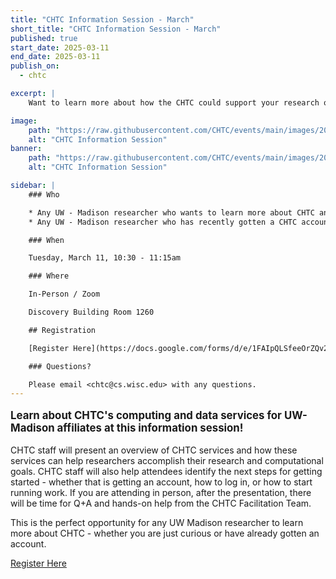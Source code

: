 ```yaml
---
title: "CHTC Information Session - March"
short_title: "CHTC Information Session - March"
published: true
start_date: 2025-03-11
end_date: 2025-03-11
publish_on:
  - chtc

excerpt: |
    Want to learn more about how the CHTC could support your research or how to get started? Come to an information session!

image:
    path: "https://raw.githubusercontent.com/CHTC/events/main/images/20240308_Morgridge_RCFs.jpg"
    alt: "CHTC Information Session"
banner:
    path: "https://raw.githubusercontent.com/CHTC/events/main/images/20240308_Morgridge_RCFs.jpg"
    alt: "CHTC Information Session"

sidebar: |
    ### Who

    * Any UW - Madison researcher who wants to learn more about CHTC and tackling computational problems
    * Any UW - Madison researcher who has recently gotten a CHTC account

    ### When

    Tuesday, March 11, 10:30 - 11:15am

    ### Where

    In-Person / Zoom

    Discovery Building Room 1260

    ## Registration

    [Register Here](https://docs.google.com/forms/d/e/1FAIpQLSfeeOrZQv2pH-WyTHR8uaxBM4ZrBNoVry4ZNESyRBXoMObYSA/viewform)

    ### Questions?

    Please email <chtc@cs.wisc.edu> with any questions.
---
```


<p style="font-size: larger; font-weight: bold;">Learn about CHTC's computing 
and data services for UW-Madison affiliates at this information session!</p>

CHTC staff will present an overview of CHTC services and how these services can help 
researchers accomplish their research and computational goals. CHTC staff will also 
help attendees identify the next steps for getting started - whether that is 
getting an account, how to log in, or how to start running work. If you are attending in person, after 
the presentation, there will be time for Q+A and hands-on help from the CHTC 
Facilitation Team. 

This is the perfect opportunity for any UW Madison researcher to learn more 
about CHTC - whether you are just curious or have already gotten an account. 

[Register Here](https://docs.google.com/forms/d/e/1FAIpQLSfeeOrZQv2pH-WyTHR8uaxBM4ZrBNoVry4ZNESyRBXoMObYSA/viewform)
